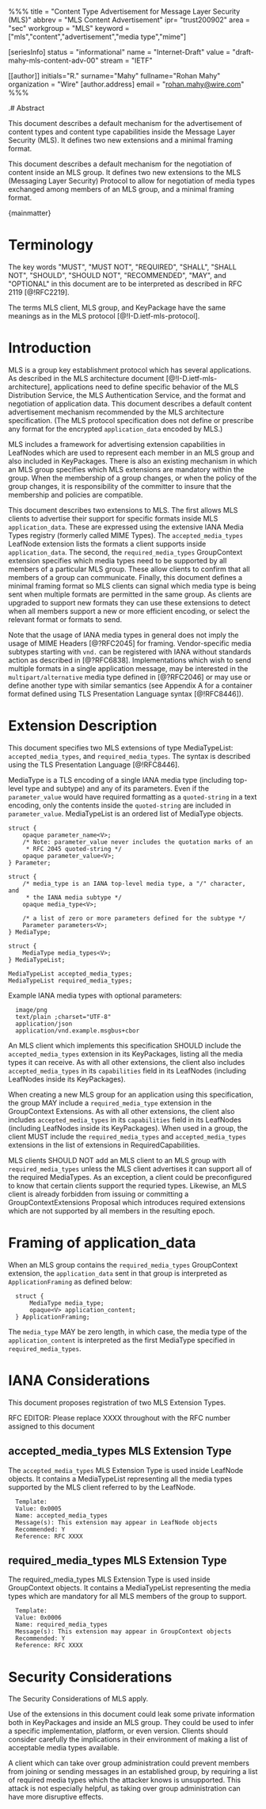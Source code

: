 %%%
title = "Content Type Advertisement for Message Layer Security (MLS)"
abbrev = "MLS Content Advertisement"
ipr= "trust200902"
area = "sec"
workgroup = "MLS"
keyword = ["mls","content","advertisement","media type","mime"]

[seriesInfo]
status = "informational"
name = "Internet-Draft"
value = "draft-mahy-mls-content-adv-00"
stream = "IETF"

[[author]]
initials="R."
surname="Mahy"
fullname="Rohan Mahy"
organization = "Wire"
  [author.address]
  email = "rohan.mahy@wire.com"
%%%

.# Abstract

This document describes a default mechanism for the advertisement of content types
and content type capabilities inside the Message Layer Security (MLS). It defines
two new extensions and a minimal framing format.

This document describes a default mechanism for the negotiation of content inside
an MLS group. It defines two new extensions to the MLS (Messaging Layer Security)
Protocol to allow for negotiation of media types exchanged among members of an
MLS group, and a minimal framing format.

{mainmatter}

# Terminology
The key words "MUST", "MUST NOT", "REQUIRED", "SHALL", "SHALL NOT", "SHOULD", 
"SHOULD NOT", "RECOMMENDED", "MAY", and "OPTIONAL" in this document are to 
be interpreted as described in RFC 2119 [@!RFC2219].

The terms MLS client, MLS group, and KeyPackage have the same meanings as in
the MLS protocol [@!I-D.ietf-mls-protocol].

# Introduction

MLS is a group key establishment protocol which has several applications.
As described in the MLS architecture document [@!I-D.ietf-mls-architecture],
applications need to define specific behavior of the MLS Distribution Service,
the MLS Authentication Service, and the format and negotiation of application data.
This document describes a default content advertisement mechanism recommended by the
MLS architecture specification. (The MLS protocol specification does not define or
prescribe any format for the encrypted `application_data` encoded by MLS.)

MLS includes a framework for advertising extension capabilities in LeafNodes which
are used to represent each member in an MLS group and also included in
KeyPackages. There is also an existing mechanism in which an MLS group specifies
which MLS extensions are mandatory within the group. When the membership of a group
changes, or when the policy of the group changes, it is responsibility of the
committer to insure that the membership and policies are compatible.

This document describes two extensions to MLS. The first allows MLS clients
to advertise their support for specific formats inside MLS `application_data`.
These are expressed using the extensive IANA Media Types registry (formerly
called MIME Types).  The `accepted_media_types` LeafNode extension lists the
formats a client supports inside `application_data`. The second, the
`required_media_types` GroupContext extension specifies which media types
need to be supported by all members of a particular MLS group. 
These allow clients to confirm that all members of a group can communicate.
Finally, this document defines a minimal framing format so MLS clients can signal
which media type is being sent when multiple formats are permitted in the same group.
As clients are upgraded to support new formats they can use these extensions
to detect when all members support a new or more efficient encoding, or select the
relevant format or formats to send.

Note that the usage of IANA media types in general does not imply the usage of MIME
Headers [@?RFC2045] for framing. Vendor-specific media subtypes starting with
`vnd.` can be registered with IANA without standards action as described in
[@?RFC6838].  Implementations which wish to send multiple formats in a single
application message, may be interested in the `multipart/alternative` media type
defined in [@?RFC2046] or may use or define another type with similar semantics
(see Appendix A for a container format defined using TLS Presentation Language
syntax [@!RFC8446]).

# Extension Description

This document specifies two MLS extensions of type MediaTypeList:
`accepted_media_types`, and `required_media_types`. The syntax is described using
the TLS Presentation Language [@!RFC8446].

MediaType is a TLS encoding of a single IANA media type (including top-level
type and subtype) and any of its parameters. Even if the `parameter_value`
would have required formatting as a `quoted-string` in a text encoding, only
the contents inside the `quoted-string` are included in `parameter_value`.
MediaTypeList is an ordered list of MediaType objects.

~~~ tls
struct {
    opaque parameter_name<V>;
    /* Note: parameter_value never includes the quotation marks of an
     * RFC 2045 quoted-string */
    opaque parameter_value<V>;
} Parameter;

struct {
    /* media_type is an IANA top-level media type, a "/" character, and
     * the IANA media subtype */
    opaque media_type<V>;
    
    /* a list of zero or more parameters defined for the subtype */
    Parameter parameters<V>;
} MediaType;

struct {
    MediaType media_types<V>;
} MediaTypeList;

MediaTypeList accepted_media_types;
MediaTypeList required_media_types;
~~~

Example IANA media types with optional parameters:
~~~ artwork
  image/png
  text/plain ;charset="UTF-8"
  application/json
  application/vnd.example.msgbus+cbor
~~~

An MLS client which implements this specification SHOULD include the
`accepted_media_types` extension in its KeyPackages, listing
all the media types it can receive. As with all other extensions, the
client also includes `accepted_media_types` in its `capabilities` field in
its LeafNodes (including LeafNodes inside its KeyPackages).

When creating a new MLS group for an application using this specification,
the group MAY include a `required_media_type` extension in the GroupContext
Extensions. As with all other extensions, the client also includes
`accepted_media_types` in its `capabilities` field in its LeafNodes
(including LeafNodes inside its KeyPackages). When used in a group, the client
MUST include the `required_media_types` and `accepted_media_types` extensions
in the list of extensions in RequiredCapabilities.

MLS clients SHOULD NOT add an MLS client to an MLS group with `required_media_types`
unless the MLS client advertises it can support all of the required MediaTypes.
As an exception, a client could be preconfigured to know that certain clients
support the requried types. Likewise, an MLS client is already forbidden from
issuing or committing a GroupContextExtensions Proposal which introduces required
extensions which are not supported by all members in the resulting epoch.


# Framing of application_data

When an MLS group contains the `required_media_types` GroupContext extension,
the `application_data` sent in that group is interpreted as `ApplicationFraming`
as defined below:

~~~ tls
  struct {
      MediaType media_type;
      opaque<V> application_content;
  } ApplicationFraming;
~~~

The `media_type` MAY be zero length, in which case, the media type of the
`application_content` is interpreted as the first MediaType specified in
`required_media_types`.

# IANA Considerations

This document proposes registration of two MLS Extension Types.

RFC EDITOR: Please replace XXXX throughout with the RFC number assigned to this document

## accepted_media_types MLS Extension Type

The `accepted_media_types` MLS Extension Type is used inside LeafNode objects. It
contains a MediaTypeList representing all the media types supported by the
MLS client referred to by the LeafNode.

~~~~~~~~
  Template:
  Value: 0x0005
  Name: accepted_media_types
  Message(s): This extension may appear in LeafNode objects
  Recommended: Y
  Reference: RFC XXXX
~~~~~~~~


## required_media_types MLS Extension Type

The required_media_types MLS Extension Type is used inside GroupContext objects. It
contains a MediaTypeList representing the media types which are mandatory for all
MLS members of the group to support.

~~~~~~~~
  Template:
  Value: 0x0006
  Name: required_media_types
  Message(s): This extension may appear in GroupContext objects
  Recommended: Y
  Reference: RFC XXXX
~~~~~~~~


# Security Considerations

The Security Considerations of MLS apply.

Use of the extensions in this document
could leak some private information both in KeyPackages and inside an MLS group.
They could be used to infer a specific implementation, platform, or even version.
Clients should consider carefully the implications in their environment of
making a list of acceptable media types available.

A client which can take over group administration could prevent members from
joining or sending messages in an established group, by requiring a list of
required media types which the attacker knows is unsupported. This attack is
not especially helpful, as taking over group administration can have more
disruptive effects.

